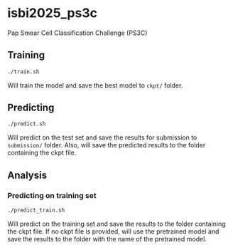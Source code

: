 # isbi2025_ps3c
Pap Smear Cell Classification Challenge (PS3C) 


## Training
```bash
./train.sh
```
Will train the model and save the best model to `ckpt/` folder.


## Predicting
```bash
./predict.sh
```
Will predict on the test set and save the results for submission to `submission/` folder.
Also, will save the predicted results to the folder containing the ckpt file.

## Analysis
### Predicting on training set
```bash
./predict_train.sh
```
Will predict on the training set and save the results to the folder containing the ckpt file.
If no ckpt file is provided, will use the pretrained model and save the results to the folder with the name of the pretrained model.